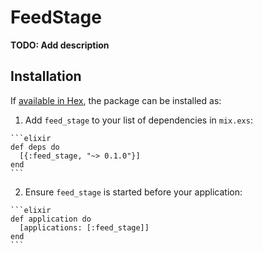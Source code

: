 # FeedStage

**TODO: Add description**

## Installation

If [available in Hex](https://hex.pm/docs/publish), the package can be installed as:

  1. Add `feed_stage` to your list of dependencies in `mix.exs`:

    ```elixir
    def deps do
      [{:feed_stage, "~> 0.1.0"}]
    end
    ```

  2. Ensure `feed_stage` is started before your application:

    ```elixir
    def application do
      [applications: [:feed_stage]]
    end
    ```

